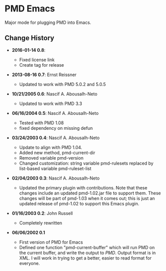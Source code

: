 # PMD Emacs
Major mode for plugging PMD into Emacs.

## Change History

* **2016-01-14 0.8**:

  - Fixed license link
  - Create tag for release

* **2013-08-16 0.7**: Ernst Reissner

  - Updated to work with PMD 5.0.2 and 5.0.5

* **10/21/2005 0.6**: Nascif A. Abousalh-Neto

  - Updated to work with PMD 3.3

* **06/16/2004 0.5**: Nascif A. Abousalh-Neto

  - Tested with PMD 1.08
  - fixed dependency on missing defun

* **03/24/2003 0.4**: Nascif A. Abousalh-Neto

  - Update to align with PMD 1.04.
  - Added new method, pmd-current-dir
  - Removed variable pmd-version
  - Changed customization: string variable pmd-rulesets replaced by list-based variable pmd-ruleset-list

* **02/04/2003 0.3**: Nascif A. Abousalh-Neto

  - Updated the primary plugin with contributions.  Note that these changes include an updated pmd-1.02.jar file to support them.  These changes will be part of pmd-1.03 when it comes out; this is just an updated release of pmd-1.02 to support this Emacs plugin.

* **01/16/2003 0.2**: John Russell

  - Completely rewritten

* **06/06/2002 0.1**
  - First version of PMD for Emacs
  - Defined one function "pmd-current-buffer" which will run PMD on the current buffer, and write the output to *PMD*. Output format is in XML.  I will work in trying to get a better, easier to read format for everyone.
